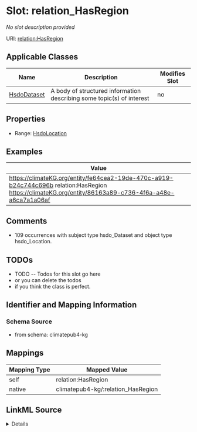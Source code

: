 

# Slot: relation_HasRegion


_No slot description provided_





URI: [relation:HasRegion](http://relation.org/HasRegion)



<!-- no inheritance hierarchy -->





## Applicable Classes

| Name | Description | Modifies Slot |
| --- | --- | --- |
| [HsdoDataset](../classes/HsdoDataset.md) | A body of structured information describing some topic(s) of interest |  no  |







## Properties

* Range: [HsdoLocation](../classes/HsdoLocation.md)






## Examples

| Value |
| --- |
| https://climateKG.org/entity/fe64cea2-19de-470c-a919-b24c744c696b relation:HasRegion https://climateKG.org/entity/86163a89-c736-4f6a-a48e-a6ca7a1a06af |

## Comments

* 109 occurrences with subject type hsdo_Dataset and object type hsdo_Location.

## TODOs

* TODO -- Todos for this slot go here
* or you can delete the todos
* if you think the class is perfect.

## Identifier and Mapping Information







### Schema Source


* from schema: climatepub4-kg




## Mappings

| Mapping Type | Mapped Value |
| ---  | ---  |
| self | relation:HasRegion |
| native | climatepub4-kg/:relation_HasRegion |




## LinkML Source

<details>
```yaml
name: relation_HasRegion
description: No slot description provided
todos:
- TODO -- Todos for this slot go here
- or you can delete the todos
- if you think the class is perfect.
comments:
- 109 occurrences with subject type hsdo_Dataset and object type hsdo_Location.
examples:
- value: https://climateKG.org/entity/fe64cea2-19de-470c-a919-b24c744c696b relation:HasRegion
    https://climateKG.org/entity/86163a89-c736-4f6a-a48e-a6ca7a1a06af
from_schema: climatepub4-kg
rank: 1000
slot_uri: relation:HasRegion
alias: relation_HasRegion
domain_of:
- hsdo_Dataset
range: hsdo_Location

```
</details>